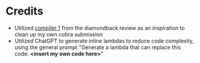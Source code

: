 # Credits
- Utilized [compiler 1](https://github.com/ucsd-compilers-s23/cobra-reviews/blob/main/repos/compiler_01/src/compiler.rs) from the diamondback review as an inspiration to clean up my own cobra submission
- Utilized ChatGPT to generate inline lambdas to reduce code complexity, using the general prompt "Generate a lambda that can replace this code: **\<insert my own code here\>**"
